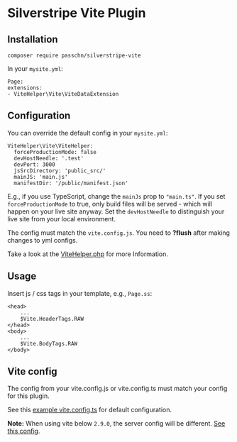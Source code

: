 # Silverstripe Vite Plugin

## Installation

```
composer require passchn/silverstripe-vite
```

In your `mysite.yml`:

```
Page:
extensions:
- ViteHelper\Vite\ViteDataExtension
```

## Configuration

You can override the default config in your `mysite.yml`:

```
ViteHelper\Vite\ViteHelper:
  forceProductionMode: false
  devHostNeedle: '.test'
  devPort: 3000
  jsSrcDirectory: 'public_src/'
  mainJS: 'main.js'
  manifestDir: '/public/manifest.json'
```

E.g., if you use TypeScript, change the `mainJs` prop to `"main.ts"`. If you set `forceProductionMode` to true, only build files will be served - which will happen on your live site anyway. 
Set the `devHostNeedle` to distinguish your live site from your local environment. 

The config must match the `vite.config.js`. You need to **?flush** after making changes to yml configs. 

Take a look at the [ViteHelper.php](https://github.com/passchn/silverstripe-vite/blob/master/src/Vite/ViteHelper.php) for more Information. 

## Usage 

Insert js / css tags in your template, e.g., `Page.ss`:

```
<head>
    ...
    $Vite.HeaderTags.RAW
</head>
<body>
    ...
    $Vite.BodyTags.RAW
</body>
```

## Vite config

The config from your vite.config.js or vite.config.ts must match your config for this plugin. 

See this [example vite.config.ts](https://github.com/passchn/silverstripe-vite/wiki/Example-vite.config.ts) for default configuration. 

**Note:** When using vite below `2.9.0`, the server config will be different. [See this config](https://github.com/brandcom/silverstripe-vite/wiki/example-vite-config#vite-below-290).


